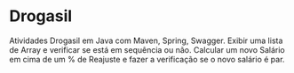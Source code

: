 # Drogasil
Atividades Drogasil em Java com Maven, Spring, Swagger. 
Exibir uma lista de Array e verificar se está em sequência ou não.
Calcular um novo Salário em cima de um % de Reajuste e fazer a verificação se o novo salário é par.

